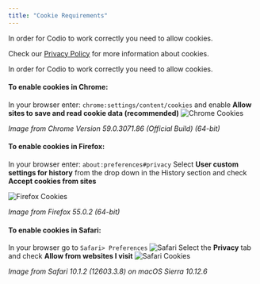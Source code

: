 ```yaml
---
title: "Cookie Requirements"
---
```


In order for Codio to work correctly you need to allow cookies.

Check our [Privacy Policy](/legal/privacy/) for more information about cookies.

In order for Codio to work correctly you need to allow cookies.

#### To enable cookies in Chrome:

In your browser enter: `chrome:settings/content/cookies`
and enable **Allow sites to save and read cookie data (recommended)**
<img alt="Chrome Cookies" src="/img/docs/chromecookies.png" class="simple"/>

*Image from Chrome Version 59.0.3071.86 (Official Build) (64-bit)*

#### To enable cookies in Firefox:
In your browser enter: `about:preferences#privacy`
Select **User custom settings for history** from the drop down in the History section and check **Accept cookies from sites**

<img alt="Firefox Cookies" src="/img/docs/firefoxcookies.png" class="simple"/>

*Image from Firefox 55.0.2 (64-bit)*

#### To enable cookies in Safari:
In your browser go to `Safari> Preferences`
<img alt="Safari" src="/img/docs/safari.png" class="simple"/>
Select the **Privacy** tab and check **Allow from websites I visit**
<img alt="Safari Cookies" src="/img/docs/safaricookies.png" class="simple"/>

*Image from Safari 10.1.2 (12603.3.8) on macOS Sierra 10.12.6*